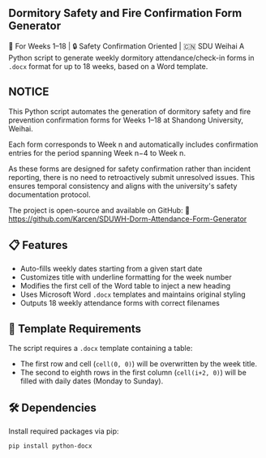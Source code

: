 ## Dormitory Safety and Fire Confirmation Form Generator
📅 For Weeks 1–18 | 🔒 Safety Confirmation Oriented | 🇨🇳 SDU Weihai
A Python script to generate weekly dormitory attendance/check-in forms in `.docx` format for up to 18 weeks, based on a Word template.

## NOTICE
This Python script automates the generation of dormitory safety and fire prevention confirmation forms for Weeks 1–18 at Shandong University, Weihai.

Each form corresponds to Week n and automatically includes confirmation entries for the period spanning Week n−4 to Week n.

As these forms are designed for safety confirmation rather than incident reporting, there is no need to retroactively submit unresolved issues. This ensures temporal consistency and aligns with the university's safety documentation protocol.

The project is open-source and available on GitHub:
🔗 https://github.com/Karcen/SDUWH-Dorm-Attendance-Form-Generator

## 📋 Features

- Auto-fills weekly dates starting from a given start date
- Customizes title with underline formatting for the week number
- Modifies the first cell of the Word table to inject a new heading
- Uses Microsoft Word `.docx` templates and maintains original styling
- Outputs 18 weekly attendance forms with correct filenames

## 📁 Template Requirements

The script requires a `.docx` template containing a table:
- The first row and cell (`cell(0, 0)`) will be overwritten by the week title.
- The second to eighth rows in the first column (`cell(i+2, 0)`) will be filled with daily dates (Monday to Sunday).

## 🛠️ Dependencies

Install required packages via pip:

```bash
pip install python-docx
